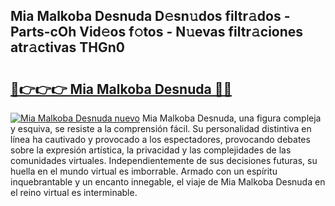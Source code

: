 ## Mia Malkoba Desnuda D𝚎sn𝚞dos filtr𝚊dos - Parts-cOh Vid𝚎os f𝚘tos - N𝚞evas filtr𝚊ciones atr𝚊ctivas THGn0

# <h2><a href="http://mb2x0u.tromn.icu/?c=Mia+Malkoba+Desnuda">🔗👉👉👉 Mia Malkoba Desnuda 🔗🔗</a></h2>

[![Mia Malkoba Desnuda nuevo](https://i.imgur.com/pEAQMta.gif)](http://mb2x0u.tromn.icu/?c=Mia+Malkoba+Desnuda)
Mia Malkoba Desnuda, una figura compleja y esquiva, se resiste a la comprensión fácil. Su personalidad distintiva en línea ha cautivado y provocado a los espectadores, provocando debates sobre la expresión artística, la privacidad y las complejidades de las comunidades virtuales. Independientemente de sus decisiones futuras, su huella en el mundo virtual es imborrable. Armado con un espíritu inquebrantable y un encanto innegable, el viaje de Mia Malkoba Desnuda en el reino virtual es interminable.
